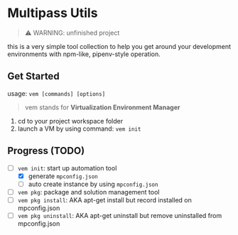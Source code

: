 # Multipass Utils

> ⚠️ WARNING: unfinished project

this is a very simple tool collection to help you get around your development environments with npm-like, pipenv-style operation.

## Get Started

usage: `vem [commands] [options]`

> vem stands for **Virtualization Environment Manager**

1. cd to your project workspace folder
2. launch a VM by using command: `vem init`

## Progress (TODO)

- [ ] `vem init`: start up automation tool
  - [x] generate `mpconfig.json`
  - [ ] auto create instance by using `mpconfig.json`
- [ ]  `vem pkg`: package and solution management tool
  - [ ] `vem pkg install`: AKA apt-get install but record installed on mpconfig.json
  - [ ] `vem pkg uninstall`: AKA apt-get uninstall but remove uninstalled from mpconfig.json